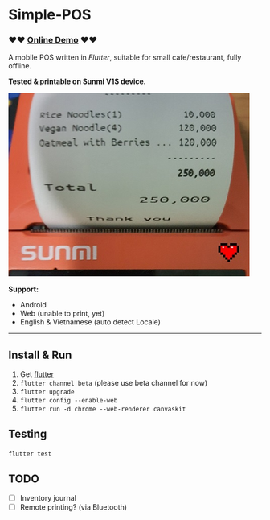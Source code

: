 # Simple-POS
### ❤️❤️ [Online Demo](https://tcd93.github.io/flutter-pos) ❤️❤️

A mobile POS written in _Flutter_, suitable for small cafe/restaurant, fully offline. 

**Tested & printable on **Sunmi V1S** device.**

![sunmi_v1s](.github/resource/print.jpg)

**Support:**
- Android
- Web (unable to print, yet)
- English & Vietnamese (auto detect Locale)

---

## Install & Run

1. Get [flutter](https://flutter.dev/)
2. `flutter channel beta` (please use beta channel for now)
3. `flutter upgrade`
4. `flutter config --enable-web`
2. `flutter run -d chrome --web-renderer canvaskit`

## Testing

`flutter test`

## TODO
- [ ] Inventory journal
- [ ] Remote printing? (via Bluetooth)

